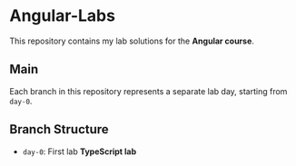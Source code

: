 # Angular-Labs

This repository contains my lab solutions for the **Angular course**.

## Main

Each branch in this repository represents a separate lab day, starting from `day-0`.

## Branch Structure

- `day-0`: First lab **TypeScript lab**

